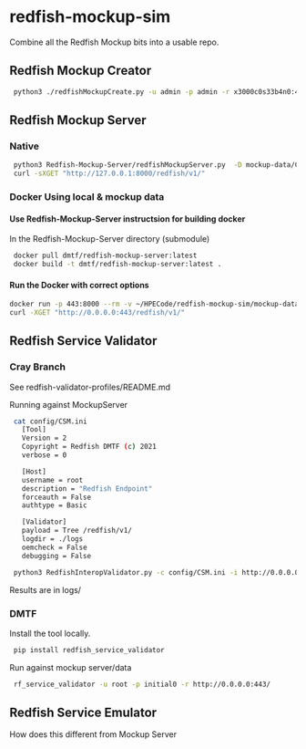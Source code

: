 # redfish-mockup-sim

Combine all the Redfish Mockup bits into a usable repo.

## Redfish Mockup Creator

```bash
 python3 ./redfishMockupCreate.py -u admin -p admin -r x3000c0s33b4n0:443 -H -d xd2000 --trace  -D hpe.redfish.mockup -S --Auth Basic
```

## Redfish Mockup Server

### Native

```bash
 python3 Redfish-Mockup-Server/redfishMockupServer.py  -D mockup-data/Cray/windom
 curl -sXGET "http://127.0.0.1:8000/redfish/v1/"
```

### Docker Using local &  mockup data

#### Use Redfish-Mockup-Server instructsion for building docker

 In the Redfish-Mockup-Server directory (submodule)

```bash
 docker pull dmtf/redfish-mockup-server:latest
 docker build -t dmtf/redfish-mockup-server:latest .
```

#### Run the Docker with correct options

```bash
docker run -p 443:8000 --rm -v ~/HPECode/redfish-mockup-sim/mockup-data/Cray/windom/:/mockup dmtf/redfish-mockup-server:latest -D /mockup -H admin
curl -XGET "http://0.0.0.0:443/redfish/v1/"
```

## Redfish Service Validator

### Cray Branch

See redfish-validator-profiles/README.md

Running against MockupServer

```bash
 cat config/CSM.ini 
   [Tool]
   Version = 2
   Copyright = Redfish DMTF (c) 2021
   verbose = 0

   [Host]
   username = root
   description = "Redfish Endpoint"
   forceauth = False
   authtype = Basic

   [Validator]
   payload = Tree /redfish/v1/
   logdir = ./logs
   oemcheck = False
   debugging = False

 python3 RedfishInteropValidator.py -c config/CSM.ini -i http://0.0.0.0:443 ../redfish-validator-profiles/profiles/CSMRedfishProfile.v1_2_0.json -p initial0

```

Results are in logs/

### DMTF
Install the tool locally.

```bash
 pip install redfish_service_validator
```

Run against mockup server/data

```bash
 rf_service_validator -u root -p initial0 -r http://0.0.0.0:443/
```

## Redfish Service Emulator

How does this different from Mockup Server
